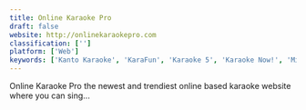 ```yaml
---
title: Online Karaoke Pro
draft: false 
website: http://onlinekaraokepro.com
classification: ['']
platform: ['Web']
keywords: ['Kanto Karaoke', 'KaraFun', 'Karaoke 5', 'Karaoke Now!', 'MidiCo Karaoke', 'Midica', 'PyKaraoke', 'Red Karaoke', 'SingPlus', 'Soundfont Midi Player', 'UltraStar Deluxe', 'cantafacil', 'cante!', 'iSing']
---
```

Online Karaoke Pro the newest and trendiest online based karaoke website where you can sing...